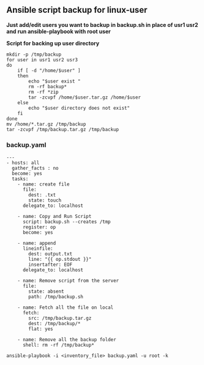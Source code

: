 ## Ansible script backup for linux-user

**Just add/edit users you want to backup in backup.sh in place of usr1 usr2 and run ansible-playbook with root user**

**Script for backing up user directory**

```
mkdir -p /tmp/backup
for user in usr1 usr2 usr3
do
	if [ -d "/home/$user" ]
	then	
		echo "$user exist "
		rm -rf backup*
		rm -rf *zip
		tar -zcvpf /home/$user.tar.gz /home/$user
	else 
		echo "$user directory does not exist"
	fi
done 
mv /home/*.tar.gz /tmp/backup
tar -zcvpf /tmp/backup.tar.gz /tmp/backup
```

### backup.yaml

```
---
- hosts: all
  gather_facts : no
  become: yes
  tasks:
    - name: create file
      file:
        dest: .txt
        state: touch
      delegate_to: localhost

    - name: Copy and Run Script
      script: backup.sh --creates /tmp
      register: op
      become: yes

    - name: append
      lineinfile:
        dest: output.txt
        line: "{{ op.stdout }}"
        insertafter: EOF
      delegate_to: localhost

    - name: Remove script from the server
      file:
        state: absent
        path: /tmp/backup.sh

    - name: Fetch all the file on local
      fetch:
        src: /tmp/backup.tar.gz
        dest: /tmp/backup/*
        flat: yes

    - name: Remove all the backup folder
      shell: rm -rf /tmp/backup*
```

```
ansible-playbook -i <inventory_file> backup.yaml -u root -k
```

